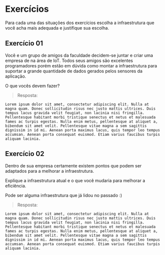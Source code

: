 # Exercícios

Para cada uma das situações dos exercícios escolha a infraestrutura que você acha mais adequada e justifique sua escolha.

## Exercício 01

Você e um grupo de amigos da faculdade decidem-se juntar e criar uma empresa de na área de IoT. Todos seus amigos são excelentes programadores porém estão em dúvida como montar a infraestrutura para suportar a grande quantidade de dados gerados pelos sensores da aplicação.

O que vocês devem fazer?
>Resposta:
```
Lorem ipsum dolor sit amet, consectetur adipiscing elit. Nulla at magna quam. Donec sollicitudin risus nec justo mattis ultrices. Duis tempus lacus gravida velit feugiat, non lacinia nisi fringilla. Pellentesque habitant morbi tristique senectus et netus et malesuada fames ac turpis egestas. Nulla enim metus, pellentesque at aliquet a, bibendum sit amet velit. Pellentesque vitae magna a sem sagittis dignissim in id mi. Aenean porta maximus lacus, quis tempor leo tempus accumsan. Aenean porta consequat euismod. Etiam varius faucibus turpis aliquam lacinia.
```


## Exercício 02

Dentro de sua empresa certamente existem pontos que podem ser adaptados para a melhorar a infraestrutura.

Explique a infraestrutura atual e o que você mudaria para melhorar a eficiência.

Pode ser alguma infraestrutura que já lidou no passado :)
>Resposta:
```
Lorem ipsum dolor sit amet, consectetur adipiscing elit. Nulla at magna quam. Donec sollicitudin risus nec justo mattis ultrices. Duis tempus lacus gravida velit feugiat, non lacinia nisi fringilla. Pellentesque habitant morbi tristique senectus et netus et malesuada fames ac turpis egestas. Nulla enim metus, pellentesque at aliquet a, bibendum sit amet velit. Pellentesque vitae magna a sem sagittis dignissim in id mi. Aenean porta maximus lacus, quis tempor leo tempus accumsan. Aenean porta consequat euismod. Etiam varius faucibus turpis aliquam lacinia.
```
